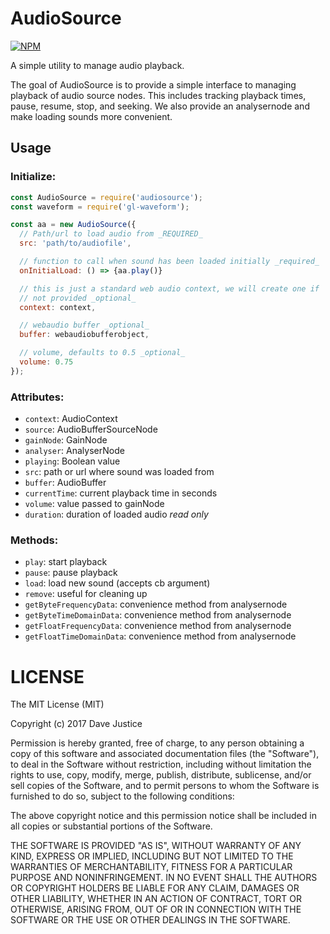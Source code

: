 # AudioSource

[![NPM](https://nodei.co/npm/audiosource.png?downloads=true)](https://npmjs.org/package/audiosource)

A simple utility to manage audio playback.

The goal of AudioSource is to provide a simple interface to managing
playback of audio source nodes. This includes tracking playback times,
pause, resume, stop, and seeking. We also provide an analysernode and
make loading sounds more convenient.

## Usage

### Initialize:

``` javascript
const AudioSource = require('audiosource');
const waveform = require('gl-waveform');

const aa = new AudioSource({
  // Path/url to load audio from _REQUIRED_
  src: 'path/to/audiofile',

  // function to call when sound has been loaded initially _required_
  onInitialLoad: () => {aa.play()}

  // this is just a standard web audio context, we will create one if
  // not provided _optional_
  context: context,

  // webaudio buffer _optional_
  buffer: webaudiobufferobject,

  // volume, defaults to 0.5 _optional_
  volume: 0.75
});

```

### Attributes:

* `context`: AudioContext
* `source`: AudioBufferSourceNode
* `gainNode`: GainNode
* `analyser`: AnalyserNode
* `playing`: Boolean value
* `src`: path or url where sound was loaded from
* `buffer`: AudioBuffer
* `currentTime`: current playback time in seconds
* `volume`: value passed to gainNode
* `duration`: duration of loaded audio _read only_

### Methods:

* `play`: start playback
* `pause`: pause playback
* `load`: load new sound (accepts cb argument)
* `remove`: useful for cleaning up
* `getByteFrequencyData`: convenience method from analysernode 
* `getByteTimeDomainData`: convenience method from analysernode
* `getFloatFrequencyData`: convenience method from analysernode
* `getFloatTimeDomainData`: convenience method from analysernode


# LICENSE

The MIT License (MIT)

Copyright (c) 2017 Dave Justice

Permission is hereby granted, free of charge, to any person obtaining a copy of
this software and associated documentation files (the "Software"), to deal in
the Software without restriction, including without limitation the rights to
use, copy, modify, merge, publish, distribute, sublicense, and/or sell copies of
the Software, and to permit persons to whom the Software is furnished to do so,
subject to the following conditions:

The above copyright notice and this permission notice shall be included in all
copies or substantial portions of the Software.

THE SOFTWARE IS PROVIDED "AS IS", WITHOUT WARRANTY OF ANY KIND, EXPRESS OR
IMPLIED, INCLUDING BUT NOT LIMITED TO THE WARRANTIES OF MERCHANTABILITY, FITNESS
FOR A PARTICULAR PURPOSE AND NONINFRINGEMENT. IN NO EVENT SHALL THE AUTHORS OR
COPYRIGHT HOLDERS BE LIABLE FOR ANY CLAIM, DAMAGES OR OTHER LIABILITY, WHETHER
IN AN ACTION OF CONTRACT, TORT OR OTHERWISE, ARISING FROM, OUT OF OR IN
CONNECTION WITH THE SOFTWARE OR THE USE OR OTHER DEALINGS IN THE SOFTWARE.
